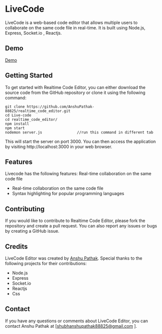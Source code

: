 # LiveCode
LiveCode is a web-based code editor that allows multiple users to collaborate on the same code file in real-time. It is built using Node.js, Express, Socket.io , Reactjs.
## Demo
[Demo](https://user-images.githubusercontent.com/78332454/235987727-322776cc-58c7-4c64-a402-8f0df3c64a35.webm)

## Getting Started
To get started with Realtime Code Editor, you can either download the source code from the GitHub repository or clone it using the following command:

```
git clone https://github.com/AnshuPathak-88825/realtime_code_editor.git
cd Live-code
cd realtime_code_editor/
npm install
npm start
nodemon server.js                //run this command in different tab
```
This will start the server on port 3000. You can then access the application by visiting http://localhost:3000 in your web browser.
## Features
Livecode has the following features:
Real-time collaboration on the same code file
- Real-time collaboration on the same code file
- Syntax highlighting for popular programming languages
## Contributing
If you would like to contribute to Realtime Code Editor, please fork the repository and create a pull request. You can also report any issues or bugs by creating a GitHub issue.
## Credits
LiveCode Editor was created by [Anshu Pathak](https://github.com/AnshuPathak-88825). Special thanks to the following projects for their contributions:

- Node.js
- Express
- Socket.io
- Reactjs
- Css
## Contact
If you have any questions or comments about LiveCode Editor, you can contact Anshu Pathak at [shubhanshupathak88825@gmail.com
].


